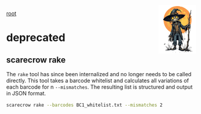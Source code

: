 <img style="float:right;width:100px;" src="../img/scarecrow.png" alt="scarecrow"/>

[root](root.md)

# deprecated

## scarecrow rake
The `rake` tool has since been internalized and no longer needs to be called directly. This tool takes a barcode whitelist and calculates all variations of each barcode for n `--mismatches`. The resulting list is structured and output in JSON format.

```bash
scarecrow rake --barcodes BC1_whitelist.txt --mismatches 2
```

